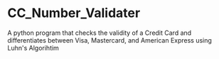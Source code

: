 # CC_Number_Validater
A python program that checks the validity of a Credit Card and differentiates between Visa, Mastercard, and American Express using Luhn's Algorihtim
